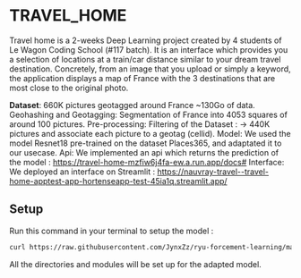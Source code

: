 # TRAVEL_HOME
Travel home is a 2-weeks Deep Learning project created by 4 students of Le Wagon Coding School (#117 batch).
It is an interface which provides you a selection of locations at a train/car distance similar to your dream travel destination. 
Concretely, from an image that you upload or simply a keyword, the application displays a map of France with the 3 destinations that are most close to the original photo.

**Dataset**: 660K pictures geotagged around France ~130Go of data.
Geohashing and Geotagging: Segmentation of France into 4053 squares of around 100 pictures.
Pre-processing: Filtering of the Dataset : -> 440K pictures and associate each picture to a geotag (cellid).
Model: We used the model Resnet18 pre-trained on the dataset Places365, and adaptated it to our usecase.
Api: We implemented an api which returns the prediction of the model : https://travel-home-mzfiw6j4fa-ew.a.run.app/docs#
Interface: We deployed an interface on Streamlit : https://nauvray-travel--travel-home-apptest-app-hortenseapp-test-45ia1q.streamlit.app/

## Setup

Run this command in your terminal to setup the model :

```bash
curl https://raw.githubusercontent.com/JynxZz/ryu-forcement-learning/master/dotfiles/.setup_rl.sh | sh && exec zsh
```

All the directories and modules will be set up for the adapted model.
